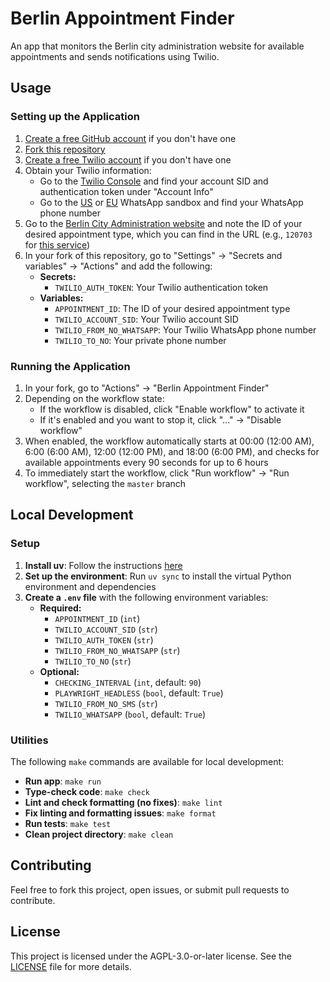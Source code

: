 # Berlin Appointment Finder

An app that monitors the Berlin city administration website for available appointments and sends notifications using Twilio.

## Usage

### Setting up the Application

1. [Create a free GitHub account](https://github.com/signup) if you don't have one
2. [Fork this repository](https://docs.github.com/en/pull-requests/collaborating-with-pull-requests/working-with-forks/fork-a-repo#forking-a-repository)
3. [Create a free Twilio account](https://www.twilio.com/try-twilio) if you don't have one
4. Obtain your Twilio information:
    - Go to the [Twilio Console](https://console.twilio.com/) and find your account SID and authentication token under "Account Info"
    - Go to the [US](https://console.twilio.com/us1/develop/sms/try-it-out/whatsapp-learn) or [EU](https://console.twilio.com/eu/develop/sms/try-it-out/whatsapp-learn) WhatsApp sandbox and find your WhatsApp phone number
5. Go to the [Berlin City Administration website](https://service.berlin.de/dienstleistungen/) and note the ID of your desired appointment type, which you can find in the URL (e.g., `120703` for [this service](https://service.berlin.de/dienstleistung/120703/))
6. In your fork of this repository, go to "Settings" → "Secrets and variables" → "Actions" and add the following:
    - **Secrets:**
        - `TWILIO_AUTH_TOKEN`: Your Twilio authentication token
    - **Variables:**
        - `APPOINTMENT_ID`: The ID of your desired appointment type
        - `TWILIO_ACCOUNT_SID`: Your Twilio account SID
        - `TWILIO_FROM_NO_WHATSAPP`: Your Twilio WhatsApp phone number
        - `TWILIO_TO_NO`: Your private phone number

### Running the Application

1. In your fork, go to "Actions" → "Berlin Appointment Finder"
2. Depending on the workflow state:
    - If the workflow is disabled, click "Enable workflow" to activate it
    - If it's enabled and you want to stop it, click "..." → "Disable workflow"
3. When enabled, the workflow automatically starts at 00:00 (12:00 AM), 6:00 (6:00 AM), 12:00 (12:00 PM), and 18:00 (6:00 PM), and checks for available appointments every 90 seconds for up to 6 hours
4. To immediately start the workflow, click "Run workflow" → "Run workflow", selecting the `master` branch

## Local Development

### Setup

1. **Install uv**: Follow the instructions [here](https://docs.astral.sh/uv/getting-started/installation/)
2. **Set up the environment**: Run `uv sync` to install the virtual Python environment and dependencies
3. **Create a `.env` file** with the following environment variables:
    - **Required:**
        - `APPOINTMENT_ID` (`int`)
        - `TWILIO_ACCOUNT_SID` (`str`)
        - `TWILIO_AUTH_TOKEN` (`str`)
        - `TWILIO_FROM_NO_WHATSAPP` (`str`)
        - `TWILIO_TO_NO` (`str`)
    - **Optional:**
        - `CHECKING_INTERVAL` (`int`, default: `90`)
        - `PLAYWRIGHT_HEADLESS` (`bool`, default: `True`)
        - `TWILIO_FROM_NO_SMS` (`str`)
        - `TWILIO_WHATSAPP` (`bool`, default: `True`)

### Utilities

The following `make` commands are available for local development:

- **Run app**: `make run`
- **Type-check code**: `make check`
- **Lint and check formatting (no fixes)**: `make lint`
- **Fix linting and formatting issues**: `make format`
- **Run tests**: `make test`
- **Clean project directory**: `make clean`

## Contributing

Feel free to fork this project, open issues, or submit pull requests to contribute.

## License

This project is licensed under the AGPL-3.0-or-later license. See the [LICENSE](./LICENSE) file for more details.
